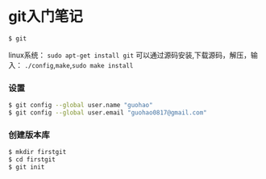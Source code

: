# git入门笔记

```sh
$ git
```

linux系统：
`sudo apt-get install git`
可以通过源码安装,下载源码，解压，输入：
`./config`,`make`,`sudo make install`

### 设置
```sh
$ git config --global user.name "guohao"
$ git config --global user.email "guohao0817@gmail.com"
```

### 创建版本库
```sh
$ mkdir firstgit
$ cd firstgit
$ git init
```
